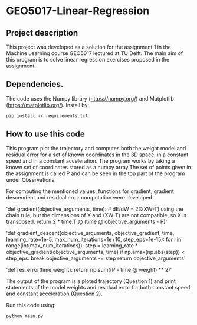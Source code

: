 # GEO5017-Linear-Regression

## Project description

This project was developed as a solution for the assignment 1 in the Machine Learning course GEO5017 lectured at TU Delft.
The main aim of this program is to solve linear regression exercises proposed in the assignment.

## Dependencies.

The code uses the Numpy library (https://numpy.org/) and Matplotlib (https://matplotlib.org/). Install by:

`pip install -r requirements.txt`

## How to use this code

This program plot the trajectory and computes both the weight model and residual error for a set of known coordinates in the 3D space, in a constant speed and in a constant acceleration. The program works by taking a known set of coordinates stored as a numpy array.The set of points given in the assignment is called P and can be seen in the top part of the program under Observations.

For computing the mentioned values, functions for gradient, gradient descendent and residual error computation were developed.

'def gradient(objective_arguments, time):
    # dE/dW = 2X(XW-T) using the chain rule, but the dimensions of X and (XW-T) are not compatible, so X is transposed.
    return 2 * time.T @ (time @ objective_arguments - P)'
    
'def gradient_descent(objective_arguments, objective_gradient, time, learning_rate=1e-5, max_num_iterations=1e+10,
                     step_eps=1e-15):
    for i in range(int(max_num_iterations)):
        step = learning_rate * objective_gradient(objective_arguments, time)
        if np.amax(np.abs(step)) < step_eps:
            break
        objective_arguments -= step
    return objective_arguments'
    
'def res_error(time,weight):
    return np.sum((P - time @ weight) ** 2)'

The output of the program is a ploted trajectory (Question 1) and print statements of the model weights and residual error for both constant speed and constant acceleration (Question 2).

Run this code using:

`python main.py`

